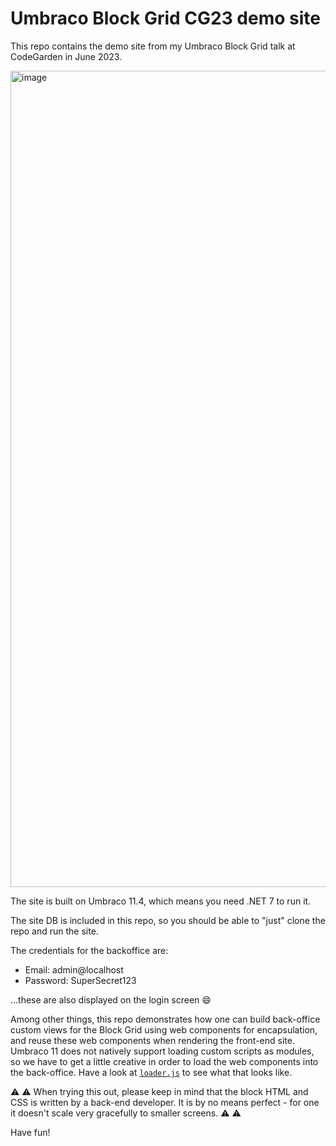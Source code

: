 # Umbraco Block Grid CG23 demo site

This repo contains the demo site from my Umbraco Block Grid talk at CodeGarden in June 2023.

<img width="1306" alt="image" src="https://github.com/kjac/UmbracoBlockGridCG23/assets/7405322/b1a67c0c-3703-4fb0-af2c-d8e69dab8cd9">

The site is built on Umbraco 11.4, which means you need .NET 7 to run it.

The site DB is included in this repo, so you should be able to "just" clone the repo and run the site.

The credentials for the backoffice are:

- Email: admin@localhost
- Password: SuperSecret123

...these are also displayed on the login screen :smile:

Among other things, this repo demonstrates how one can build back-office custom views for the Block Grid using web components for encapsulation, and reuse these web components when rendering the front-end site. Umbraco 11 does not natively support loading custom scripts as modules, so we have to get a little creative in order to load the web components into the back-office. Have a look at [`loader.js`](App_Plugins/My.BlockGrid/loader.js) to see what that looks like.

:warning: :warning: When trying this out, please keep in mind that the block HTML and CSS is written by a back-end developer. It is by no means perfect - for one it doesn't scale very gracefully to smaller screens. :warning: :warning:

Have fun!

